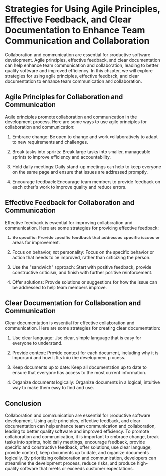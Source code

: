Strategies for Using Agile Principles, Effective Feedback, and Clear Documentation to Enhance Team Communication and Collaboration
=================================================================================================================================================================================================================

Collaboration and communication are essential for productive software development. Agile principles, effective feedback, and clear documentation can help enhance team communication and collaboration, leading to better quality software and improved efficiency. In this chapter, we will explore strategies for using agile principles, effective feedback, and clear documentation to enhance team communication and collaboration.

Agile Principles for Collaboration and Communication
----------------------------------------------------

Agile principles promote collaboration and communication in the development process. Here are some ways to use agile principles for collaboration and communication:

1. Embrace change: Be open to change and work collaboratively to adapt to new requirements and challenges.

2. Break tasks into sprints: Break large tasks into smaller, manageable sprints to improve efficiency and accountability.

3. Hold daily meetings: Daily stand-up meetings can help to keep everyone on the same page and ensure that issues are addressed promptly.

4. Encourage feedback: Encourage team members to provide feedback on each other's work to improve quality and reduce errors.

Effective Feedback for Collaboration and Communication
------------------------------------------------------

Effective feedback is essential for improving collaboration and communication. Here are some strategies for providing effective feedback:

1. Be specific: Provide specific feedback that addresses specific issues or areas for improvement.

2. Focus on behavior, not personality: Focus on the specific behavior or action that needs to be improved, rather than criticizing the person.

3. Use the "sandwich" approach: Start with positive feedback, provide constructive criticism, and finish with further positive reinforcement.

4. Offer solutions: Provide solutions or suggestions for how the issue can be addressed to help team members improve.

Clear Documentation for Collaboration and Communication
-------------------------------------------------------

Clear documentation is essential for effective collaboration and communication. Here are some strategies for creating clear documentation:

1. Use clear language: Use clear, simple language that is easy for everyone to understand.

2. Provide context: Provide context for each document, including why it is important and how it fits into the development process.

3. Keep documents up to date: Keep all documentation up to date to ensure that everyone has access to the most current information.

4. Organize documents logically: Organize documents in a logical, intuitive way to make them easy to find and use.

Conclusion
----------

Collaboration and communication are essential for productive software development. Using agile principles, effective feedback, and clear documentation can help enhance team communication and collaboration, leading to better quality software and improved efficiency. To promote collaboration and communication, it is important to embrace change, break tasks into sprints, hold daily meetings, encourage feedback, provide specific and constructive feedback, offer solutions, use clear language, provide context, keep documents up to date, and organize documents logically. By prioritizing collaboration and communication, developers can streamline the development process, reduce risks, and produce high-quality software that meets or exceeds customer expectations.
